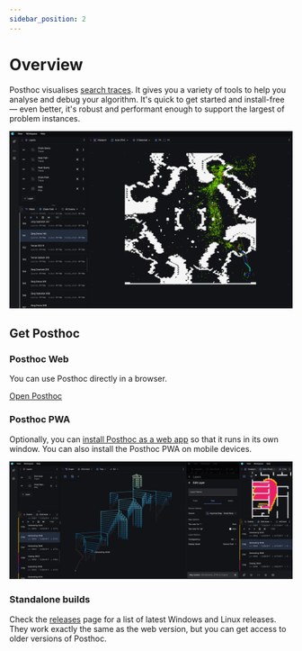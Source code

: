 ```yaml
---
sidebar_position: 2
---
```


# Overview

Posthoc visualises [search traces](/docs/search-trace). It gives you a variety of tools to help you analyse and debug your algorithm. It's quick to get started and install-free &mdash; even better, it's robust and performant enough to support the largest of problem instances.

![Complex view](../complex-view.png)

## Get Posthoc

### Posthoc Web

You can use Posthoc directly in a browser.

[Open Posthoc](https://posthoc.pathfinding.ai)

### Posthoc PWA

Optionally, you can [install Posthoc as a web app](https://developer.mozilla.org/en-US/docs/Web/Progressive_web_apps/Guides/Installing) so that it runs in its own window. You can also install the Posthoc PWA on mobile devices.

![Alt text](image-1.png)

### Standalone builds

Check the [releases](https://github.com/path-visualiser/app/releases) page for a list of latest Windows and Linux releases. They work exactly the same as the web version, but you can get access to older versions of Posthoc.
